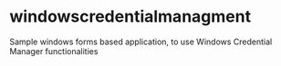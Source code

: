 # windowscredentialmanagment
Sample windows forms based application, to use Windows Credential Manager functionalities
